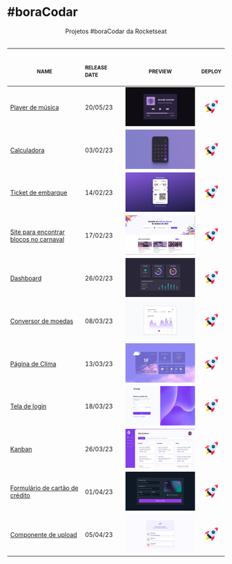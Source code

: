 # #boraCodar

<p align="center">
    Projetos #boraCodar da Rocketseat <br>
    <br><table>
    <thead>
        <tr>
            <th align="center">
                <img width="200" height="1"> 
                <p> 
                    <small>
                        NAME
                    </small>
                </p>
            </th>
            <th align="left">
                <img width="100" height="1">
                <p align="left"> 
                    <small>
                    RELEASE DATE
                    </small>
                </p>
            </th>
            <th align="center">
                <img width="300" height="1">
                <p align="center"> 
                    <small>
                    PREVIEW
                    </small>
                </p>
            </th>
            <th align="center">
                <img width="50" height="1">
                <p align="center"> 
                    <small>
                    DEPLOY
                    </small>
                </p>
            </th>
        </tr>
    </thead>
    <tbody>
        <tr>
            <td><a href="./01">Player de música</a></td>
            <td>20/05/23</td>
            <td align="center" ><a href="./01"><img width="300px" src="./previews/01.png" /></a></td>
            <td align="center"><a href="https://iantavares1.github.io/boracodar/01/"><img width="30px" src="./assets/rocket.png"/></a></td>
        </tr>
        <tr>
            <td><a href="./05">Calculadora</a></td>
            <td>03/02/23</td>
            <td align="center" ><a href="./05"><img width="300px" src="./previews/05.png" /></a></td>
            <td align="center"><a href="https://iantavares1.github.io/boracodar/05/"><img width="30px" src="./assets/rocket.png"/></a></td>
        </tr>
        <tr>
            <td><a href="./06">Ticket de embarque</a></td>
            <td>14/02/23</td>
            <td align="center" ><a href="./06"><img width="300px" src="./previews/06.png" /></a></td>
            <td align="center"><a href="https://iantavares1.github.io/boracodar/06"><img width="30px" src="./assets/rocket.png"/></a></td>
        </tr>
        <tr>
            <td><a href="./07">Site para encontrar blocos no carnaval</a></td>
            <td>17/02/23</td>
            <td align="center" ><a href="./07"><img width="300px" src="./previews/07.png" /></a></td>
            <td align="center"><a href="https://iantavares1.github.io/boracodar/07"><img width="30px" src="./assets/rocket.png"/></a></td>
        </tr>
        <tr>
            <td><a href="./08">Dashboard</a></td>
            <td>26/02/23</td>
            <td align="center" ><a href="./08"><img width="300px" src="./previews/08.png" /></a></td>
            <td align="center"><a href="https://iantavares1.github.io/boracodar/08"><img width="30px" src="./assets/rocket.png"/></a></td>
        </tr>
        <tr>
            <td><a href="./09">Conversor de moedas</a></td>
            <td>08/03/23</td>
            <td align="center" ><a href="./09"><img width="300px" src="./previews/09.png" /></a></td>
            <td align="center"><a href="https://iantavares1.github.io/boracodar/09"><img width="30px" src="./assets/rocket.png"/></a></td>
        </tr>
        <tr>
            <td><a href="./10">Página de Clima</a></td>
            <td>13/03/23</td>
            <td align="center" ><a href="./10"><img width="300px" src="./previews/10.png" /></a></td>
            <td align="center"><a href="https://iantavares1.github.io/boracodar/10"><img width="30px" src="./assets/rocket.png"/></a></td>
        </tr>
        <tr>
            <td><a href="./11">Tela de login</a></td>
            <td>18/03/23</td>
            <td align="center" ><a href="./11"><img width="300px" src="./previews/11.png" /></a></td>
            <td align="center"><a href="https://iantavares1.github.io/boracodar/11"><img width="30px" src="./assets/rocket.png"/></a></td>
        </tr>
        <tr>
            <td><a href="./12">Kanban</a></td>
            <td>26/03/23</td>
            <td align="center" ><a href="./12"><img width="300px" src="./previews/12.png" /></a></td>
            <td align="center"><a href="https://iantavares1.github.io/boracodar/12"><img width="30px" src="./assets/rocket.png"/></a></td>
        </tr>
        <tr>
            <td><a href="./13">Formulário de cartão de crédito</a></td>
            <td>01/04/23</td>
            <td align="center" ><a href="./13"><img width="300px" src="./previews/13.png" /></a></td>
            <td align="center"><a href="https://iantavares1.github.io/boracodar/13"><img width="30px" src="./assets/rocket.png"/></a></td>
        </tr>
        <tr>
            <td><a href="./14">Componente de upload</a></td>
            <td>05/04/23</td>
            <td align="center" ><a href="./14"><img width="300px" src="./previews/14.png" /></a></td>
            <td align="center"><a href="https://iantavares1.github.io/boracodar/14"><img width="30px" src="./assets/rocket.png"/></a></td>
        </tr>
    </tbody>
</table></p>
